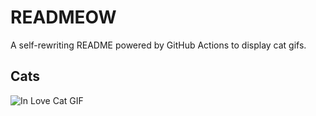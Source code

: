 # READMEOW

A self-rewriting README powered by GitHub Actions to display cat gifs.

## Cats

![In Love Cat GIF](https://media4.giphy.com/media/MDJ9IbxxvDUQM/200.gif?cid=9acd02dand608ag077clzm5vgpd4ky5ikie6ia7k5bn0gpdz&ep=v1_gifs_search&rid=200.gif&ct=g)

